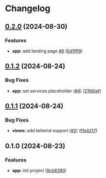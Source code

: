 # Changelog

## [0.2.0](https://github.com/kobamkode/terigu/compare/v0.1.2...v0.2.0) (2024-08-30)


### Features

* **app:** add landing page [#6](https://github.com/kobamkode/terigu/issues/6) ([0d1fff9](https://github.com/kobamkode/terigu/commit/0d1fff9f5229a91dddb9430c7f7f9aae735bc0ed))

## [0.1.2](https://github.com/kobamkode/terigu/compare/v0.1.1...v0.1.2) (2024-08-24)


### Bug Fixes

* **app:** set services placeholder ([#4](https://github.com/kobamkode/terigu/issues/4)) ([21f40ef](https://github.com/kobamkode/terigu/commit/21f40efa84f165da2f2e592115ce49b492e3330f))

## [0.1.1](https://github.com/kobamkode/terigu/compare/v0.1.0...v0.1.1) (2024-08-24)


### Bug Fixes

* **views:** add tailwind support ([#2](https://github.com/kobamkode/terigu/issues/2)) ([f1e4217](https://github.com/kobamkode/terigu/commit/f1e421770ad44935707ebd1e5c77149baae9cf35))

## 0.1.0 (2024-08-23)


### Features

* **app:** init project ([8cb6390](https://github.com/kobamkode/terigu/commit/8cb6390514d55a381383a150a0b1d1184b4aecdc))
